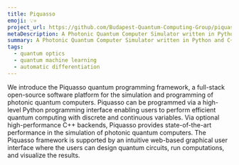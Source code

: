 ```yaml
---
title: Piquasso
emoji: 💡⚛️
project_url: https://github.com/Budapest-Quantum-Computing-Group/piquasso
metaDescription: A Photonic Quantum Computer Simulator written in Python and C++.
summary: A Photonic Quantum Computer Simulator written in Python and C++.
tags:
  - quantum optics
  - quantum machine learning
  - automatic differentiation
---
```


We introduce the Piquasso quantum programming framework, a full-stack open-source software platform for the simulation and programming of photonic quantum computers. Piquasso can be programmed via a high-level Python programming interface enabling users to perform efficient quantum computing with discrete and continuous variables. Via optional high-performance C++ backends, Piquasso provides state-of-the-art performance in the simulation of photonic quantum computers. The Piquasso framework is supported by an intuitive web-based graphical user interface where the users can design quantum circuits, run computations, and visualize the results.
